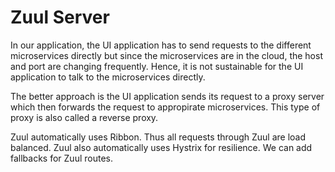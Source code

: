 # Zuul Server
In our application, the UI application has to send requests to the different microservices directly but since the microservices are in the cloud, the host and port are changing frequently. Hence, it is not sustainable for the UI application to talk to the microservices directly.

The better approach is the UI application sends its request to a proxy server which then forwards the request to appropirate microservices. This type of proxy is also called a reverse proxy.

Zuul automatically uses Ribbon. Thus all requests through Zuul are load balanced. Zuul also automatically uses Hystrix for resilience. We can add fallbacks for Zuul routes. 